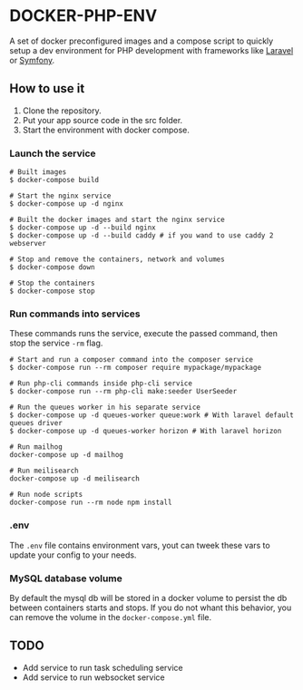 # DOCKER-PHP-ENV

A set of docker preconfigured images and a compose script to quickly setup a dev environment for PHP development with frameworks like [Laravel](https://laravel.com/docs) or [Symfony](https://symfony.com).

## How to use it

1. Clone the repository.
2. Put your app source code in the src folder.
3. Start the environment with docker compose.

### Launch the service

```
# Built images
$ docker-compose build

# Start the nginx service
$ docker-compose up -d nginx

# Built the docker images and start the nginx service
$ docker-compose up -d --build nginx
$ docker-compose up -d --build caddy # if you wand to use caddy 2 webserver

# Stop and remove the containers, network and volumes
$ docker-compose down

# Stop the containers
$ docker-compose stop
```

### Run commands into services

These commands runs the service, execute the passed command, then stop the service `-rm` flag.

```
# Start and run a composer command into the composer service
$ docker-compose run --rm composer require mypackage/mypackage

# Run php-cli commands inside php-cli service
$ docker-compose run --rm php-cli make:seeder UserSeeder

# Run the queues worker in his separate service
$ docker-compose up -d queues-worker queue:work # With laravel default queues driver
$ docker-compose up -d queues-worker horizon # With laravel horizon

# Run mailhog
docker-compose up -d mailhog

# Run meilisearch
docker-compose up -d meilisearch

# Run node scripts
docker-compose run --rm node npm install
```

### .env

The `.env` file contains environment vars, yout can tweek these vars to update your config to your needs.

### MySQL database volume

By default the mysql db will be stored in a docker volume to persist the db between containers starts and stops.
If you do not whant this behavior, you can remove the volume in the `docker-compose.yml` file.

## TODO

- Add service to run task scheduling service
- Add service to run websocket service
